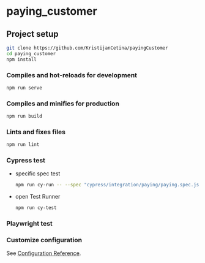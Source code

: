 # paying_customer

## Project setup

```bash
git clone https://github.com/KristijanCetina/payingCustomer
cd paying_customer
npm install
```

### Compiles and hot-reloads for development

```bash
npm run serve
```

### Compiles and minifies for production

```bash
npm run build
```

### Lints and fixes files

```bash
npm run lint
```

### Cypress test

- specific spec test

  ```bash
  npm run cy-run -- --spec "cypress/integration/paying/paying.spec.js"
  ```

- open Test Runner

  ```bash
  npm run cy-test
  ```

### Playwright test

### Customize configuration

See [Configuration Reference](https://cli.vuejs.org/config/).
